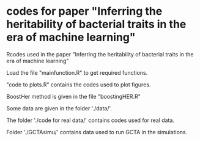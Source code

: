 # codes for paper "Inferring the heritability of bacterial traits in the era of machine learning"

Rcodes used in the paper "Inferring the heritability of bacterial traits in the era of machine learning"

Load the file "mainfunction.R" to get required functions.

"code to plots.R" contains the codes used to plot figures.

BoostHer method is given in the file "boostingHER.R"

Some data are given in the folder './data/'.

The folder './code for real data/' contains codes used for real data.

Folder './GCTAsimu/' contains data used to run GCTA in the simulations.
